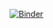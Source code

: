 [![Binder](https://mybinder.org/badge.svg)](https://mybinder.org/v2/gh/ECaMorlaix-TSI-1718/RDM/master?filepath=Valentin%2FEQ2_Acier.ipynb)
